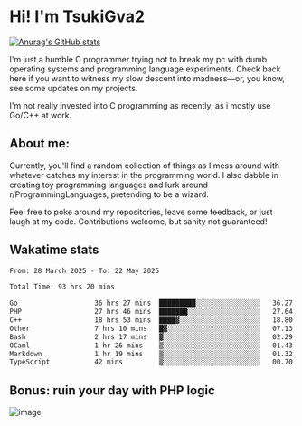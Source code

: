 # Hi! I'm TsukiGva2

[![Anurag's GitHub stats](https://github-readme-stats.vercel.app/api?username=tsukigva2&theme=gruvbox&show_icons=true)](https://github.com/anuraghazra/github-readme-stats)

I'm just a humble C programmer trying not to break my pc with dumb operating systems and programming language experiments. Check back here if you want to witness my slow descent into madness—or, you know, see some updates on my projects.

I'm not really invested into C programming as recently, as i mostly use Go/C++ at work.

## About me:

Currently, you'll find a random collection of things as I mess around with whatever catches my interest in the programming world. I also dabble in creating toy programming languages and lurk around r/ProgrammingLanguages, pretending to be a wizard.

Feel free to poke around my repositories, leave some feedback, or just laugh at my code. Contributions welcome, but sanity not guaranteed!


## Wakatime stats

<!--START_SECTION:waka-->

```txt
From: 28 March 2025 - To: 22 May 2025

Total Time: 93 hrs 20 mins

Go                   36 hrs 27 mins  █████████░░░░░░░░░░░░░░░░   36.27 %
PHP                  27 hrs 46 mins  ███████░░░░░░░░░░░░░░░░░░   27.64 %
C++                  18 hrs 53 mins  ████▓░░░░░░░░░░░░░░░░░░░░   18.80 %
Other                7 hrs 10 mins   █▓░░░░░░░░░░░░░░░░░░░░░░░   07.13 %
Bash                 2 hrs 17 mins   ▓░░░░░░░░░░░░░░░░░░░░░░░░   02.29 %
OCaml                1 hr 26 mins    ▒░░░░░░░░░░░░░░░░░░░░░░░░   01.43 %
Markdown             1 hr 19 mins    ▒░░░░░░░░░░░░░░░░░░░░░░░░   01.32 %
TypeScript           42 mins         ▒░░░░░░░░░░░░░░░░░░░░░░░░   00.70 %
```

<!--END_SECTION:waka-->

## Bonus: ruin your day with PHP logic

![image](https://github.com/user-attachments/assets/ca5eea46-08ff-4478-864a-a9008b433368)
